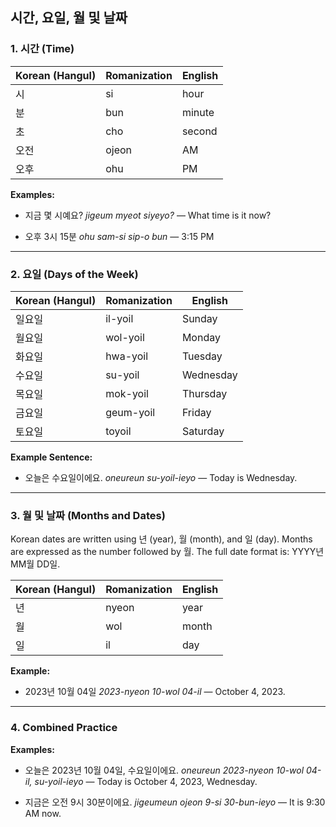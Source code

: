 ## 시간, 요일, 월 및 날짜

### 1. 시간 (Time)

| Korean (Hangul) | Romanization | English  |
|-----------------|--------------|----------|
| 시              | si           | hour     |
| 분              | bun          | minute   |
| 초              | cho          | second   |
| 오전            | ojeon        | AM       |
| 오후            | ohu          | PM       |

**Examples:**

- 지금 몇 시예요?
  *jigeum myeot siyeyo?* — What time is it now?

- 오후 3시 15분
  *ohu sam-si sip-o bun* — 3:15 PM

---

### 2. 요일 (Days of the Week)

| Korean (Hangul) | Romanization | English    |
|-----------------|--------------|------------|
| 일요일          | il-yoil      | Sunday     |
| 월요일          | wol-yoil     | Monday     |
| 화요일          | hwa-yoil     | Tuesday    |
| 수요일          | su-yoil      | Wednesday  |
| 목요일          | mok-yoil     | Thursday   |
| 금요일          | geum-yoil    | Friday     |
| 토요일          | toyoil      | Saturday   |

**Example Sentence:**

- 오늘은 수요일이에요.
  *oneureun su-yoil-ieyo* — Today is Wednesday.

---

### 3. 월 및 날짜 (Months and Dates)

Korean dates are written using 년 (year), 월 (month), and 일 (day). Months are expressed as the number followed by 월. The full date format is: YYYY년 MM월 DD일.

| Korean (Hangul) | Romanization | English |
|-----------------|--------------|---------|
| 년              | nyeon        | year    |
| 월              | wol          | month   |
| 일              | il           | day     |

**Example:**

- 2023년 10월 04일
  *2023-nyeon 10-wol 04-il* — October 4, 2023.

---

### 4. Combined Practice

**Examples:**

- 오늘은 2023년 10월 04일, 수요일이에요.
  *oneureun 2023-nyeon 10-wol 04-il, su-yoil-ieyo* — Today is October 4, 2023, Wednesday.

- 지금은 오전 9시 30분이에요.
  *jigeumeun ojeon 9-si 30-bun-ieyo* — It is 9:30 AM now.
